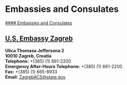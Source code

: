 # Embassies and Consulates

[#### Embassies and Consulates](javascript:void(0); "Embassies and Consulates")

## [U.S. Embassy Zagreb](https://hr.usembassy.gov/)

**Ulica Thomasa Jeffersona 2  
10010 Zagreb, Croatia**  
**Telephone:** +(385) (1) 661-2200  
**Emergency After-Hours Telephone:** +(385) (1) 661-2200  
**Fax:** +(385) (1) 665-8933  
**Email:** [ZagrebACS@state.gov](mailto:ZagrebACS@state.gov)